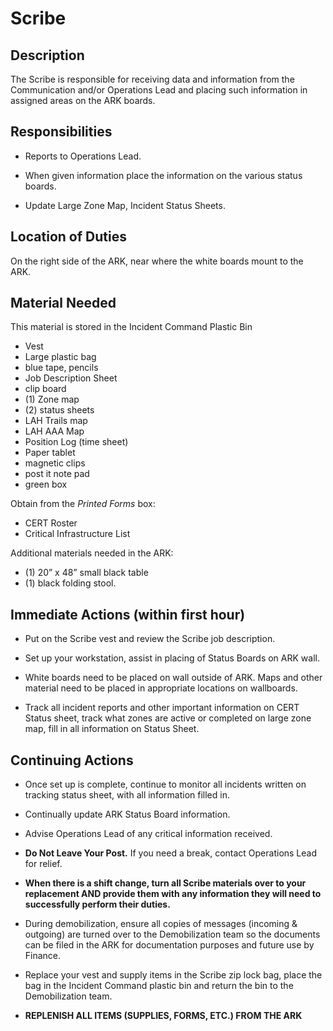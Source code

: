 # Scribe

## Description

The Scribe is responsible for receiving data and information from the Communication and/or Operations Lead and placing such information in assigned areas on the ARK boards.

## Responsibilities

* Reports to Operations Lead.

* When given information place the information on the various status boards.

* Update Large Zone Map, Incident Status Sheets.

## Location of Duties

On the right side of the ARK, near where the white boards mount to the ARK.

## Material Needed

This material is stored in the Incident Command Plastic Bin

* Vest
* Large plastic bag
* blue tape, pencils
* Job Description Sheet
* clip board
* \(1\) Zone map
* \(2\) status sheets
* LAH Trails map
* LAH AAA Map
* Position Log \(time sheet\)
* Paper tablet
* magnetic clips
* post it note pad
* green box

Obtain from the *Printed Forms* box:

* CERT Roster
* Critical Infrastructure List

Additional materials needed in the ARK:

* \(1\) 20” x 48” small black table
* \(1\) black folding stool.

## Immediate Actions \(within first hour\)

* Put on the Scribe vest and review the Scribe job description.

* Set up your workstation, assist in placing of Status Boards on ARK wall.

* White boards need to be placed on wall outside of ARK. Maps and other material need to be placed in appropriate locations on wallboards.

* Track all incident reports and other important information on CERT Status sheet, track what zones are active or completed on large zone map, fill in all information on Status Sheet.

## Continuing Actions

* Once set up is complete, continue to monitor all incidents written on tracking status sheet, with all information filled in.

* Continually update ARK Status Board information.

* Advise Operations Lead of any critical information received.

* **Do Not Leave Your Post.** If you need a break, contact Operations Lead for relief.

* **When there is a shift change, turn all Scribe materials over to your replacement AND provide them with any information they will need to successfully perform their duties.**

* During demobilization, ensure all copies of messages \(incoming & outgoing\) are turned over to the Demobilization team so the documents can be filed in the ARK for documentation purposes and future use by Finance.

*  Replace your vest and supply items in the Scribe zip lock bag, place the bag in the Incident Command plastic bin and return the bin to the Demobilization team.
* **REPLENISH ALL ITEMS \(SUPPLIES, FORMS, ETC.\) FROM THE ARK**




